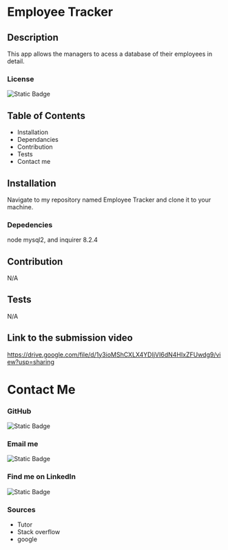 # Employee Tracker

## Description

This app allows the managers to acess a database of their employees in detail.

### License

![Static Badge](https://img.shields.io/badge/License-MIT-white?style=plastic)

## Table of Contents

- Installation
- Dependancies
- Contribution
- Tests
- Contact me

## Installation

Navigate to my repository named Employee Tracker and clone it to your machine.

### Depedencies

node mysql2, and inquirer 8.2.4

## Contribution

N/A

## Tests

N/A

## Link to the submission video

https://drive.google.com/file/d/1y3ioMShCXLX4YDIjVI6dN4HIxZFUwdg9/view?usp=sharing

# Contact Me

### GitHub

![Static Badge](https://img.shields.io/badge/GitHub-rubenvill0811-white?style=for-the-badge&logo=GitHub)

### Email me

![Static Badge](https://img.shields.io/badge/Email-rubenvill0811%40gmail.com-white?style=for-the-badge&logo=gmail)

### Find me on LinkedIn

![Static Badge](https://img.shields.io/badge/LinkedIn-rubenvill0811-white?style=for-the-badge&logo=LinkedIn)

### Sources

- Tutor
- Stack overflow
- google

